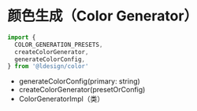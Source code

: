 # 颜色生成（Color Generator）

```ts
import {
  COLOR_GENERATION_PRESETS,
  createColorGenerator,
  generateColorConfig,
} from '@ldesign/color'
```

- generateColorConfig(primary: string)
- createColorGenerator(presetOrConfig)
- ColorGeneratorImpl（类）

